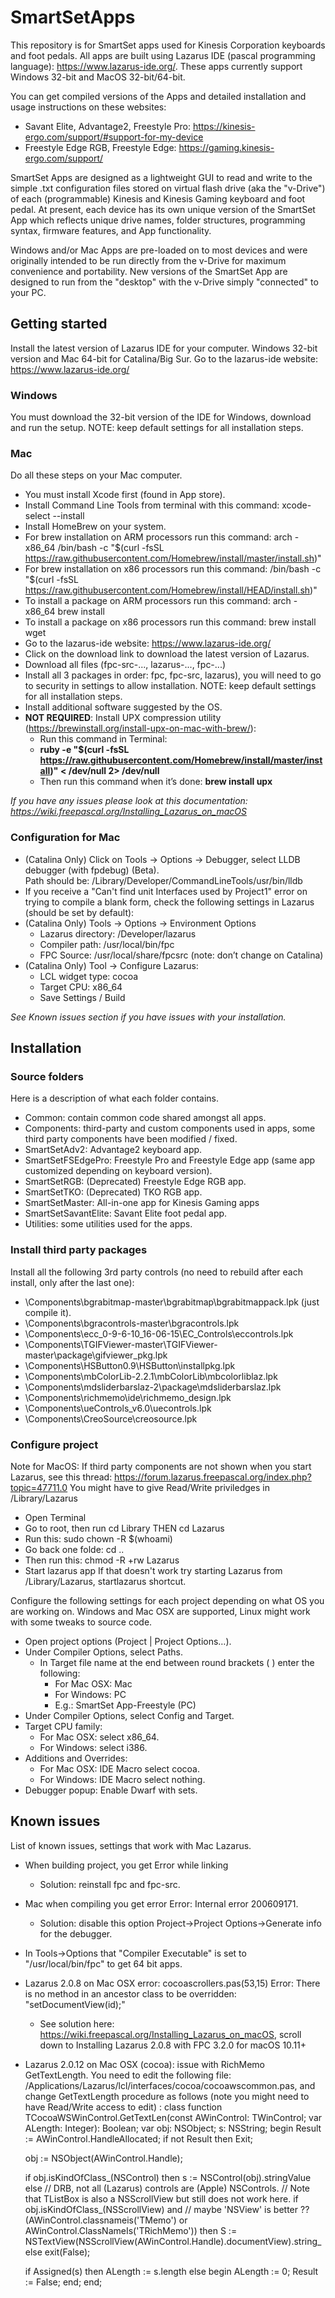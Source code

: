 # SmartSetApps
This repository is for SmartSet apps used for Kinesis Corporation keyboards and foot pedals.
All apps are built using Lazarus IDE (pascal programming language): https://www.lazarus-ide.org/.
These apps currently support Windows 32-bit and MacOS 32-bit/64-bit.

You can get compiled versions of the Apps and detailed installation and usage instructions on these websites:
* Savant Elite, Advantage2, Freestyle Pro: https://kinesis-ergo.com/support/#support-for-my-device
* Freestyle Edge RGB, Freestyle Edge: https://gaming.kinesis-ergo.com/support/

SmartSet Apps are designed as a lightweight GUI to read and write to the simple .txt configuration files stored on virtual flash drive (aka the "v-Drive") of each (programmable) Kinesis and Kinesis Gaming keyboard and foot pedal. At present, each device has its own unique version of the SmartSet App which reflects unique drive names, folder structures, programming syntax, firmware features, and App functionality.

Windows and/or Mac Apps are pre-loaded on to most devices and were originally intended to be run directly from the v-Drive for maximum convenience and portability. New versions of the SmartSet App are designed to run from the "desktop" with the v-Drive simply "connected" to your PC. 

## Getting started
Install the latest version of Lazarus IDE for your computer.  Windows 32-bit version and Mac 64-bit for Catalina/Big Sur. Go to the lazarus-ide website: https://www.lazarus-ide.org/
### Windows
You must download the 32-bit version of the IDE for Windows, download and run the setup.
NOTE: keep default settings for all installation steps.

### Mac
Do all these steps on your Mac computer.
* You must install Xcode first (found in App store).
* Install Command Line Tools from terminal with this command: xcode-select --install
* Install HomeBrew on your system.
* For brew installation on ARM processors run this command:
	arch -x86_64 /bin/bash -c "$(curl -fsSL https://raw.githubusercontent.com/Homebrew/install/master/install.sh)"
* For brew installation on x86 processors run this command:
	/bin/bash -c "$(curl -fsSL https://raw.githubusercontent.com/Homebrew/install/HEAD/install.sh)"
* To install a package on ARM processors run this command:
	arch -x86_64 brew install <package>
* To install a package on x86 processors run this command:
	brew install wget
* Go to the lazarus-ide website: https://www.lazarus-ide.org/
* Click on the download link to download the latest version of Lazarus.
* Download all files (fpc-src-..., lazarus-..., fpc-...)
* Install all 3 packages in order: fpc, fpc-src, lazarus), you will need to go to security in settings to allow installation. 
  NOTE: keep default settings for all installation steps.
* Install additional software suggested by the OS.
* **NOT REQUIRED**: Install UPX compression utility (https://brewinstall.org/install-upx-on-mac-with-brew/):
  * Run this command in Terminal: 
  * **ruby -e "$(curl -fsSL https://raw.githubusercontent.com/Homebrew/install/master/install)" < /dev/null 2> /dev/null**
  * Then run this command when it’s done: **brew install upx**
  
*If you have any issues please look at this documentation: https://wiki.freepascal.org/Installing_Lazarus_on_macOS*

### Configuration for Mac
* (Catalina Only) Click on Tools -> Options -> Debugger, select LLDB debugger (with fpdebug) (Beta).  
	Path should be: /Library/Developer/CommandLineTools/usr/bin/lldb
* If you receive a "Can't find unit Interfaces used by Project1" error on trying to compile a blank form, check the following settings in Lazarus (should be set by default):
* (Catalina Only) Tools -> Options -> Environment Options
  * Lazarus directory: /Developer/lazarus
  * Compiler path: /usr/local/bin/fpc
  * FPC Source: /usr/local/share/fpcsrc (note: don’t change on Catalina)
* (Catalina Only) Tool -> Configure Lazarus:
  * LCL widget type: cocoa
  * Target CPU: x86_64
  * Save Settings / Build
  
*See Known issues section if you have issues with your installation.*

## Installation

### Source folders
Here is a description of what each folder contains.
* Common: contain common code shared amongst all apps.
* Components: third-party and custom components used in apps, some third party components have been modified / fixed.
* SmartSetAdv2: Advantage2 keyboard app.
* SmartSetFSEdgePro: Freestyle Pro and Freestyle Edge app (same app customized depending on keyboard version).
* SmartSetRGB: (Deprecated) Freestyle Edge RGB app.
* SmartSetTKO: (Deprecated) TKO RGB app.
* SmartSetMaster: All-in-one app for Kinesis Gaming apps
* SmartSetSavantElite: Savant Elite foot pedal app.
* Utilities: some utilities used for the apps.

### Install third party packages
Install all the following 3rd party controls (no need to rebuild after each install, only after the last one):
* \Components\bgrabitmap-master\bgrabitmap\bgrabitmappack.lpk (just compile it).
* \Components\bgracontrols-master\bgracontrols.lpk
* \Components\ecc_0-9-6-10_16-06-15\EC_Controls\eccontrols.lpk
* \Components\TGIFViewer-master\TGIFViewer-master\package\gifviewer_pkg.lpk
* \Components\HSButton0.9\HSButton\installpkg.lpk
* \Components\mbColorLib-2.2.1\mbColorLib\mbcolorliblaz.lpk
* \Components\mdsliderbarslaz-2\package\mdsliderbarslaz.lpk
* \Components\richmemo\ide\richmemo_design.lpk
* \Components\ueControls_v6.0\uecontrols.lpk
* \Components\CreoSource\creosource.lpk

### Configure project
Note for MacOS: If third party components are not shown when you start Lazarus, see this thread: https://forum.lazarus.freepascal.org/index.php?topic=47711.0
You might have to give Read/Write priviledges in /Library/Lazarus
* Open Terminal
* Go to root, then run cd Library THEN cd Lazarus
* Run this: sudo chown -R $(whoami)
* Go back one folde: cd ..
* Then run this: chmod -R +rw Lazarus 
* Start lazarus app
If that doesn't work try starting Lazarus from /Library/Lazarus, startlazarus shortcut.


Configure the following settings for each project depending on what OS you are working on. Windows and Mac OSX are supported, Linux might work with some tweaks to source code.
* Open project options (Project | Project Options…).
* Under Compiler Options, select Paths.
  * In Target file name at the end between round brackets ( ) enter the following:
    * For Mac OSX: Mac
    * For Windows: PC
	* E.g.: SmartSet App-Freestyle (PC)
* Under Compiler Options, select Config and Target.
* Target CPU family:
  * For Mac OSX: select x86_64.
  * For Windows: select i386.
* Additions and Overrides:
  * For Mac OSX: IDE Macro select cocoa.
  * For Windows: IDE Macro select nothing.
* Debugger popup: Enable Dwarf with sets.

## Known issues
List of known issues, settings that work with Mac Lazarus.
* When building project, you get Error while linking
  * Solution: reinstall fpc and fpc-src. 
* Mac when compiling you get error Error: Internal error 200609171.
  * Solution: disable this option Project->Project Options->Generate info for the debugger.
* In Tools->Options that "Compiler Executable" is set to "/usr/local/bin/fpc" to get 64 bit apps.
* Lazarus 2.0.8 on Mac OSX error: cocoascrollers.pas(53,15) Error: There is no method in an ancestor class to be overridden: "setDocumentView(id);"
  * See solution here: https://wiki.freepascal.org/Installing_Lazarus_on_macOS, scroll down to Installing Lazarus 2.0.8 with FPC 3.2.0 for macOS 10.11+
* Lazarus 2.0.12 on Mac OSX (cocoa): issue with RichMemo GetTextLength.  You need to edit the following file: /Applications/Lazarus/lcl/interfaces/cocoa/cocoawscommon.pas, and change GetTextLength procedure as follows (note you might need to have Read/Write access to edit) : 
class function TCocoaWSWinControl.GetTextLen(const AWinControl: TWinControl; var ALength: Integer): Boolean;
var
  obj: NSObject;
  s: NSString;
begin
  Result := AWinControl.HandleAllocated;
  if not Result then
    Exit;

  obj := NSObject(AWinControl.Handle);

  if obj.isKindOfClass_(NSControl) then
    s := NSControl(obj).stringValue
  else          // DRB, not all (Lazarus) controls are (Apple) NSControls.
     // Note that TListBox is also a NSScrollView but still does not work here.
     if obj.isKindOfClass_(NSScrollView) and        // maybe 'NSView' is better ??
        (AWinControl.classnameis('TMemo') or AWinControl.ClassNameIs('TRichMemo')) then
            S := NSTextView(NSScrollView(AWinControl.Handle).documentView).string_
     else exit(False);

  if Assigned(s) then
    ALength := s.length
  else begin
    ALength := 0;
    Result := False;
  end;
end; 
